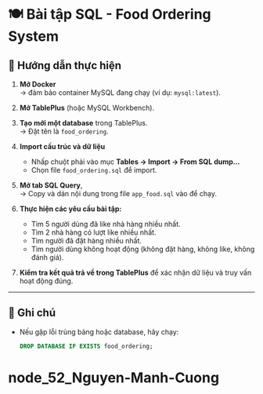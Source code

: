 # 🍽️ Bài tập SQL - Food Ordering System

## 🚀 Hướng dẫn thực hiện

1. **Mở Docker**  
   → đảm bảo container MySQL đang chạy (ví dụ: `mysql:latest`).

2. **Mở TablePlus** (hoặc MySQL Workbench).  

3. **Tạo mới một database** trong TablePlus.  
   → Đặt tên là `food_ordering`.

4. **Import cấu trúc và dữ liệu**  
   - Nhấp chuột phải vào mục **Tables → Import → From SQL dump…**  
   - Chọn file `food_ordering.sql` để import.

5. **Mở tab SQL Query**,  
   → Copy và dán nội dung trong file `app_food.sql` vào để chạy.

6. **Thực hiện các yêu cầu bài tập:**
   - Tìm 5 người dùng đã like nhà hàng nhiều nhất.  
   - Tìm 2 nhà hàng có lượt like nhiều nhất.  
   - Tìm người đã đặt hàng nhiều nhất.  
   - Tìm người dùng không hoạt động (không đặt hàng, không like, không đánh giá).

7. **Kiểm tra kết quả trả về trong TablePlus** để xác nhận dữ liệu và truy vấn hoạt động đúng.

---

## 🧠 Ghi chú

- Nếu gặp lỗi trùng bảng hoặc database, hãy chạy:
  ```sql
  DROP DATABASE IF EXISTS food_ordering;
# node_52_Nguyen-Manh-Cuong
